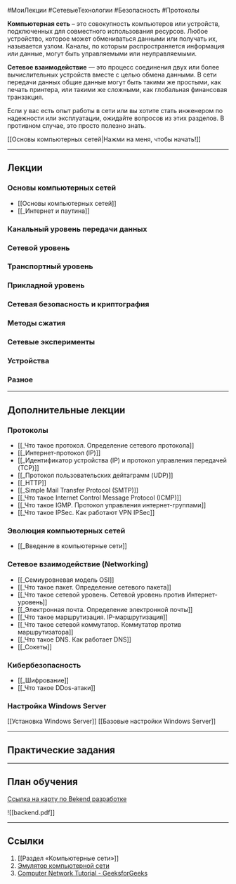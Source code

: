 #МоиЛекции #СетевыеТехнологии #Безопасность #Протоколы 

**Компьютерная сеть** – это совокупность компьютеров или устройств, подключенных для совместного использования ресурсов. Любое устройство, которое может обмениваться данными или получать их, называется узлом. Каналы, по которым распространяется информация или данные, могут быть управляемыми или неуправляемыми.

**Сетевое взаимодействие** — это процесс соединения двух или более вычислительных устройств вместе с целью обмена данными. В сети передачи данных общие данные могут быть такими же простыми, как печать принтера, или такими же сложными, как глобальная финансовая транзакция.

Если у вас есть опыт работы в сети или вы хотите стать инженером по надежности или эксплуатации, ожидайте вопросов из этих разделов. В противном случае, это просто полезно знать.

[[Основы компьютерных сетей|Нажми на меня, чтобы начать!]]

---
## Лекции

### Основы компьютерных сетей

- [[Основы компьютерных сетей]]
- [[_Интернет и паутина]]

### Канальный уровень передачи данных


### Сетевой уровень


### Транспортный уровень



### Прикладной уровень


### Сетевая безопасность и криптография


### Методы сжатия



### Сетевые эксперименты 



### Устройства


### Разное


---
## Дополнительные лекции

### Протоколы

- [[_Что такое протокол. Определение сетевого протокола]]
- [[_Интернет-протокол (IP)]]
- [[_Идентификатор устройства (IP) и протокол управления передачей (TCP)]]
- [[_Протокол пользовательских дейтаграмм (UDP)]]
- [[_HTTP]]
- [[_Simple Mail Transfer Protocol (SMTP)]]
- [[_Что такое Internet Control Message Protocol (ICMP)]]
- [[_Что такое IGMP. Протокол управления интернет-группами]]
- [[_Что такое IPSec. Как работают VPN IPSec]]

### Эволюция компьютерных сетей 

- [[_Введение в компьютерные сети]]

### Сетевое взаимодействие (Networking)

- [[_Семиуровневая модель OSI]]
- [[_Что такое пакет. Определение сетевого пакета]]
- [[_Что такое сетевой уровень. Сетевой уровень против Интернет-уровень]]
- [[_Электронная почта. Определение электронной почты]]
- [[_Что такое маршрутизация. IP-маршрутизация]]
- [[_Что такое сетевой коммутатор. Коммутатор против маршрутизатора]]
- [[_Что такое DNS. Как работает DNS]]
- [[_Сокеты]]

### Кибербезопасность

- [[_Шифрование]]
- [[_Что такое DDos-атаки]]

### Настройка Windows Server

[[Установка Windows Server]]
[[Базовые настройки Windows Server]]


---
## Практические задания



---
## План обучения

[Ссылка на карту по Bekend разработке](https://roadmap.sh/backend)

![[backend.pdf]]

---
## Ссылки

1. [[Раздел «Компьютерные сети»]]
2. [Эмулятор компьютерной сети](https://miminet.ru/)
3. [Computer Network Tutorial - GeeksforGeeks](https://www.geeksforgeeks.org/computer-network-tutorials/?ref=shm)